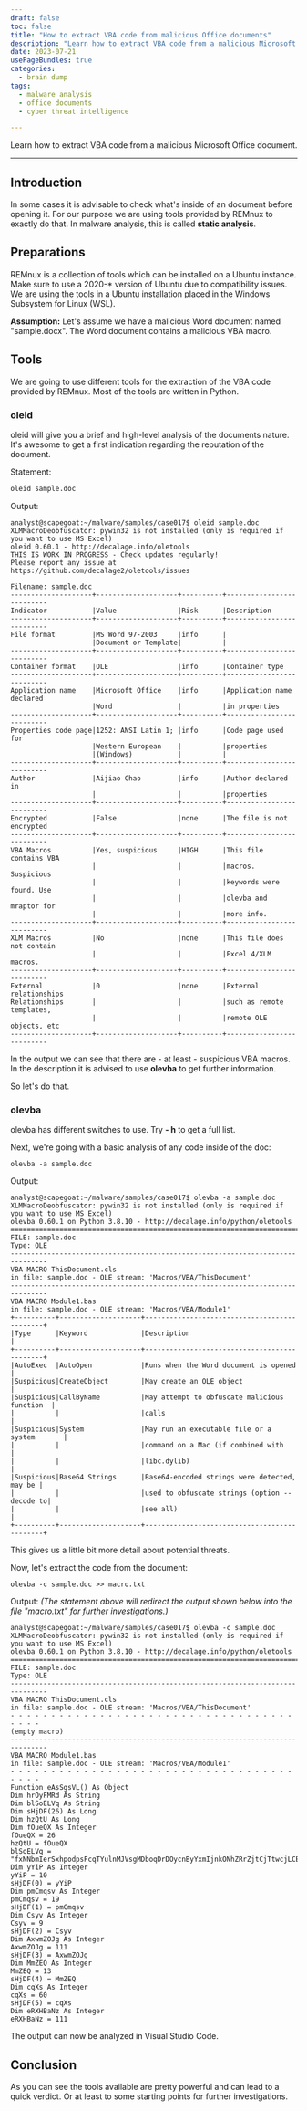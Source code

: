```yaml
---
draft: false 
toc: false 
title: "How to extract VBA code from malicious Office documents" 
description: "Learn how to extract VBA code from a malicious Microsoft Office document." 
date: 2023-07-21
usePageBundles: true 
categories:
  - brain dump
tags:
  - malware analysis
  - office documents
  - cyber threat intelligence 

---
```


Learn how to extract VBA code from a malicious Microsoft Office document. 

<!--more-->
*** 

## Introduction 
In some cases it is advisable to check what's inside of an document before opening it. For our purpose we are using tools provided by REMnux to exactly do that. In malware analysis, this is called **static analysis**. 

## Preparations 
REMnux is a collection of tools which can be installed on a Ubuntu instance. Make sure to use a 2020-* version of Ubuntu due to compatibility issues. We are using the tools in a Ubuntu installation placed in the Windows Subsystem for Linux (WSL). 

**Assumption:** Let's assume we have a malicious Word document named "sample.docx". The Word document contains a malicious VBA macro. 

## Tools 
We are going to use different tools for the extraction of the VBA code provided by REMnux. Most of the tools are written in Python. 

### oleid 
oleid will give you a brief and high-level analysis of the documents nature. It's awesome to get a first indication regarding the reputation of the document. 

Statement: 

```bash
oleid sample.doc 
```

Output: 

```
analyst@scapegoat:~/malware/samples/case017$ oleid sample.doc
XLMMacroDeobfuscator: pywin32 is not installed (only is required if you want to use MS Excel)
oleid 0.60.1 - http://decalage.info/oletools
THIS IS WORK IN PROGRESS - Check updates regularly!
Please report any issue at https://github.com/decalage2/oletools/issues

Filename: sample.doc
--------------------+--------------------+----------+--------------------------
Indicator           |Value               |Risk      |Description
--------------------+--------------------+----------+--------------------------
File format         |MS Word 97-2003     |info      |
                    |Document or Template|          |
--------------------+--------------------+----------+--------------------------
Container format    |OLE                 |info      |Container type
--------------------+--------------------+----------+--------------------------
Application name    |Microsoft Office    |info      |Application name declared
                    |Word                |          |in properties
--------------------+--------------------+----------+--------------------------
Properties code page|1252: ANSI Latin 1; |info      |Code page used for
                    |Western European    |          |properties
                    |(Windows)           |          |
--------------------+--------------------+----------+--------------------------
Author              |Aijiao Chao         |info      |Author declared in
                    |                    |          |properties
--------------------+--------------------+----------+--------------------------
Encrypted           |False               |none      |The file is not encrypted
--------------------+--------------------+----------+--------------------------
VBA Macros          |Yes, suspicious     |HIGH      |This file contains VBA
                    |                    |          |macros. Suspicious
                    |                    |          |keywords were found. Use
                    |                    |          |olevba and mraptor for
                    |                    |          |more info.
--------------------+--------------------+----------+--------------------------
XLM Macros          |No                  |none      |This file does not contain
                    |                    |          |Excel 4/XLM macros.
--------------------+--------------------+----------+--------------------------
External            |0                   |none      |External relationships
Relationships       |                    |          |such as remote templates,
                    |                    |          |remote OLE objects, etc
--------------------+--------------------+----------+--------------------------
```

In the output we can see that there are - at least - suspicious VBA macros. In the description it is advised to use **olevba** to get further information. 

So let's do that. 

### olevba 
olevba has different switches to use. Try **- h** to get a full list. 

Next, we're going with a basic analysis of any code inside of the doc:  

```
olevba -a sample.doc
```

Output: 

```
analyst@scapegoat:~/malware/samples/case017$ olevba -a sample.doc
XLMMacroDeobfuscator: pywin32 is not installed (only is required if you want to use MS Excel)
olevba 0.60.1 on Python 3.8.10 - http://decalage.info/python/oletools
===============================================================================
FILE: sample.doc
Type: OLE
-------------------------------------------------------------------------------
VBA MACRO ThisDocument.cls
in file: sample.doc - OLE stream: 'Macros/VBA/ThisDocument'
-------------------------------------------------------------------------------
VBA MACRO Module1.bas
in file: sample.doc - OLE stream: 'Macros/VBA/Module1'
+----------+--------------------+---------------------------------------------+
|Type      |Keyword             |Description                                  |
+----------+--------------------+---------------------------------------------+
|AutoExec  |AutoOpen            |Runs when the Word document is opened        |
|Suspicious|CreateObject        |May create an OLE object                     |
|Suspicious|CallByName          |May attempt to obfuscate malicious function  |
|          |                    |calls                                        |
|Suspicious|System              |May run an executable file or a system       |
|          |                    |command on a Mac (if combined with           |
|          |                    |libc.dylib)                                  |
|Suspicious|Base64 Strings      |Base64-encoded strings were detected, may be |
|          |                    |used to obfuscate strings (option --decode to|
|          |                    |see all)                                     |
+----------+--------------------+---------------------------------------------+
```

This gives us a little bit more detail about potential threats. 

Now, let's extract the code from the document: 

```
olevba -c sample.doc >> macro.txt
```

Output: 
*(The statement above will redirect the output shown below into the file "macro.txt" for further investigations.)* 
```
analyst@scapegoat:~/malware/samples/case017$ olevba -c sample.doc
XLMMacroDeobfuscator: pywin32 is not installed (only is required if you want to use MS Excel)
olevba 0.60.1 on Python 3.8.10 - http://decalage.info/python/oletools
===============================================================================
FILE: sample.doc
Type: OLE
-------------------------------------------------------------------------------
VBA MACRO ThisDocument.cls
in file: sample.doc - OLE stream: 'Macros/VBA/ThisDocument'
- - - - - - - - - - - - - - - - - - - - - - - - - - - - - - - - - - - - - - -
(empty macro)
-------------------------------------------------------------------------------
VBA MACRO Module1.bas
in file: sample.doc - OLE stream: 'Macros/VBA/Module1'
- - - - - - - - - - - - - - - - - - - - - - - - - - - - - - - - - - - - - - -
Function eAsSgsVL() As Object
Dim hrOyFMRd As String
Dim blSoELVq As String
Dim sHjDF(26) As Long
Dim hzQtU As Long
Dim fOueQX As Integer
fOueQX = 26
hzQtU = fOueQX
blSoELVq = "fxNNbmIerSxhpodpsFcqTYulnMJVsgMDboqDrDOycnByYxmIjnkONhZRrZjtCjTtwcjLCBqYCxngbZybVrRxszmnMKSFwA.LkogGEnOLZlWnlyicKfXtwfqXjZWODmYfdyKTqiXoNZBZoPSUvvaWBeCaoveFeAFeEsoicKcriFIJpitcVesGlgxZCXrKFlTO"
Dim yYiP As Integer
yYiP = 10
sHjDF(0) = yYiP
Dim pmCmqsv As Integer
pmCmqsv = 19
sHjDF(1) = pmCmqsv
Dim Csyv As Integer
Csyv = 9
sHjDF(2) = Csyv
Dim AxwmZOJg As Integer
AxwmZOJg = 111
sHjDF(3) = AxwmZOJg
Dim MmZEQ As Integer
MmZEQ = 13
sHjDF(4) = MmZEQ
Dim cqXs As Integer
cqXs = 60
sHjDF(5) = cqXs
Dim eRXHBaNz As Integer
eRXHBaNz = 111
```

The output can now be analyzed in Visual Studio Code. 

## Conclusion 
As you can see the tools available are pretty powerful and can lead to a quick verdict. Or at least to some starting points for further investigations. 


